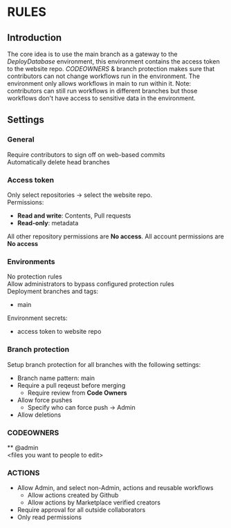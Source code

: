# RULES

## Introduction
The core idea is to use the main branch as a gateway to the *DeployDatabase* environment, this environment contains the access token to the website repo. *CODEOWNERS* & branch protection makes sure that contributors can not change workflows run in the environment. The environment only allows workflows in main to run within it. Note: contributors can still run workflows in different branches but those workflows don't have access to sensitive data in the environment.

## Settings

### General
Require contributors to sign off on web-based commits\
Automatically delete head branches

### Access token
Only select repositories -> select the website repo.\
Permissions:
- **Read and write**: Contents, Pull requests
- **Read-only**: metadata

All other repository permissions are **No access**.
All account permissions are **No access**

### Environments
No protection rules\
Allow administrators to bypass configured protection rules\
Deployment branches and tags:
- main

Environment secrets:
- access token to website repo

### Branch protection
Setup branch protection for all branches with the following settings:
- Branch name pattern: main
- Require a pull reqeust before merging
    - Require review from **Code Owners**
- Allow force pushes
    - Specify who can force push -> Admin
- Allow deletions

### CODEOWNERS
** @admin\
\<files you want to people to edit\>

### ACTIONS
- Allow Admin, and select non-Admin, actions and reusable workflows
    - Allow actions created by Github
    - Allow actions by Marketplace verified creators
- Require approval for all outside collaborators
- Only read permissions